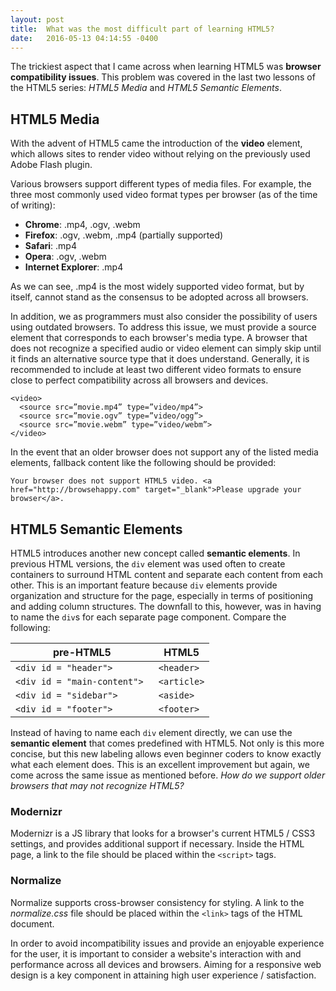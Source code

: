 ```yaml
---
layout: post
title:  What was the most difficult part of learning HTML5?
date:   2016-05-13 04:14:55 -0400
---
```


The trickiest aspect that I came across when learning HTML5 was **browser compatibility issues**. This problem was covered in the last two lessons of the HTML5 series: *HTML5 Media* and *HTML5 Semantic Elements*.

## HTML5 Media
With the advent of HTML5 came the introduction of the **video** element, which allows sites to render video without relying on the previously used Adobe Flash plugin. 

Various browsers support different types of media files. For example, the three most commonly used video format types per browser (as of the time of writing):

* **Chrome**: .mp4, .ogv, .webm
* **Firefox**: .ogv, .webm, .mp4 (partially supported)
* **Safari**: .mp4
* **Opera**: .ogv, .webm
* **Internet Explorer**: .mp4

As we can see, .mp4 is the most widely supported video format, but by itself, cannot stand as the consensus to be adopted across all browsers.

In addition, we as programmers must also consider the possibility of users using outdated browsers. To address this issue, we must provide a source element that corresponds to each browser's media type. A browser that does not recognize a specified audio or video element can simply skip until it finds an alternative source type that it does understand. Generally, it is recommended to include at least two different video formats to ensure close to perfect compatibility across all browsers and devices. 

```
<video>
  <source src=”movie.mp4” type=”video/mp4”> 
  <source src=”movie.ogv” type=”video/ogg”> 
  <source src=”movie.webm” type=”video/webm”>
</video>
```

In the event that an older browser does not support any of the listed media elements, fallback content like the following should be provided:

```
Your browser does not support HTML5 video. <a href="http://browsehappy.com" target="_blank">Please upgrade your browser</a>.
```

## HTML5 Semantic Elements
HTML5 introduces another new concept called **semantic elements**. In previous HTML versions, the `div` element was used often to create containers to surround HTML content and separate each content from each other. This is an important feature because `div` elements provide organization and structure for the page, especially in terms of positioning and adding column structures. The downfall to this, however, was in having to name the `div`s for each separate page component. Compare the following:

| pre-HTML5  |  HTML5  |
|------------------- | ----------------- |
| `<div id = "header">` | `<header>` |
| `<div id = "main-content"> `| `<article>` |
| `<div id = "sidebar">` | `<aside>` |
| `<div id = "footer"> `| `<footer>` |

Instead of having to name each `div` element directly, we can use the **semantic element** that comes predefined with HTML5. Not only is this more concise, but this new labeling allows even beginner coders to know exactly what each element does. This is an excellent improvement but again, we come across the same issue as mentioned before. *How do we support older browsers that may not recognize HTML5?* 

### Modernizr
Modernizr is a JS library that looks for a browser's current HTML5 / CSS3 settings, and provides additional support if necessary. Inside the HTML page, a link to the file should be placed within the `<script>` tags. 

### Normalize
Normalize supports cross-browser consistency for styling. A link to the *normalize.css* file should be placed within the `<link>` tags of the HTML document. 

In order to avoid incompatibility issues and provide an enjoyable experience for the user, it is important to consider a website's interaction with and performance across all devices and browsers. Aiming for a responsive web design is a key component in attaining high user experience / satisfaction. 
